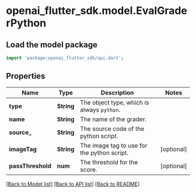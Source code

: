 # openai_flutter_sdk.model.EvalGraderPython

## Load the model package
```dart
import 'package:openai_flutter_sdk/api.dart';
```

## Properties
Name | Type | Description | Notes
------------ | ------------- | ------------- | -------------
**type** | **String** | The object type, which is always `python`. | 
**name** | **String** | The name of the grader. | 
**source_** | **String** | The source code of the python script. | 
**imageTag** | **String** | The image tag to use for the python script. | [optional] 
**passThreshold** | **num** | The threshold for the score. | [optional] 

[[Back to Model list]](../README.md#documentation-for-models) [[Back to API list]](../README.md#documentation-for-api-endpoints) [[Back to README]](../README.md)


